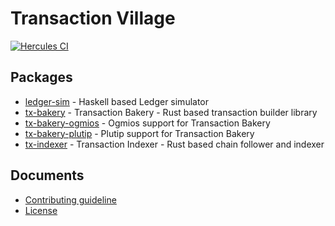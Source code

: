 # Transaction Village

[![Hercules CI](https://hercules-ci.com/api/v1/site/github/account/mlabs-haskell/project/tx-village/badge)](https://hercules-ci.com/github/mlabs-haskell/tx-village/status)

## Packages

- [ledger-sim](./ledger-sim/) - Haskell based Ledger simulator
- [tx-bakery](./tx-bakery) - Transaction Bakery - Rust based transaction builder
  library
- [tx-bakery-ogmios](./tx-bakery-ogmios) - Ogmios support for Transaction Bakery
- [tx-bakery-plutip](./tx-bakery-plutip) - Plutip support for Transaction Bakery
- [tx-indexer](./tx-indexer/) - Transaction Indexer - Rust based chain follower
  and indexer

## Documents

- [Contributing guideline](/CONTRIBUTING.md)
- [License](/LICENSE)

